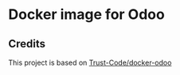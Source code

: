 # Docker image for Odoo 


## Credits
This project is based on [Trust-Code/docker-odoo](https://github.com/Trust-Code/docker-odoo)